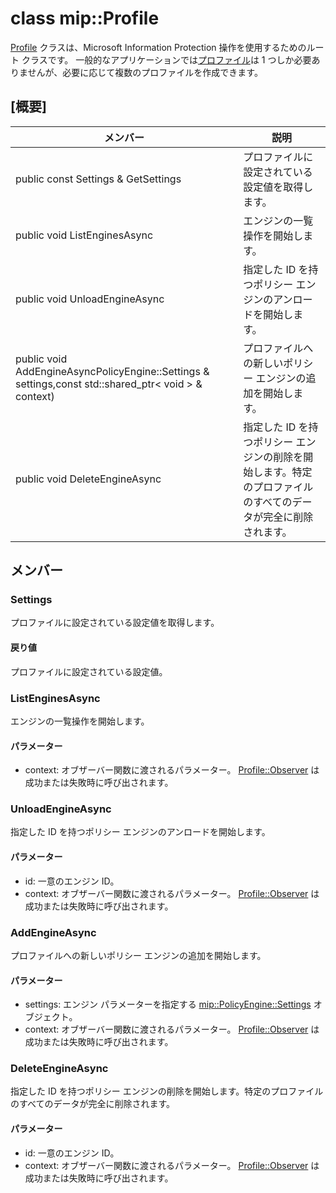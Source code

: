 # <a name="class-mipprofile"></a>class mip::Profile 
[Profile](#classmip_1_1_profile) クラスは、Microsoft Information Protection 操作を使用するためのルート クラスです。 一般的なアプリケーションでは[プロファイル](#classmip_1_1_profile)は 1 つしか必要ありませんが、必要に応じて複数のプロファイルを作成できます。
## <a name="summary"></a>[概要]
 メンバー                        | 説明                                
--------------------------------|---------------------------------------------
public const Settings & GetSettings | プロファイルに設定されている設定値を取得します。
public void ListEnginesAsync | エンジンの一覧操作を開始します。
public void UnloadEngineAsync | 指定した ID を持つポリシー エンジンのアンロードを開始します。
public void AddEngineAsyncPolicyEngine::Settings & settings,const std::shared_ptr< void > & context) | プロファイルへの新しいポリシー エンジンの追加を開始します。
public void DeleteEngineAsync | 指定した ID を持つポリシー エンジンの削除を開始します。特定のプロファイルのすべてのデータが完全に削除されます。
## <a name="members"></a>メンバー
### <a name="settings"></a>Settings
プロファイルに設定されている設定値を取得します。
#### <a name="returns"></a>戻り値
プロファイルに設定されている設定値。
### <a name="listenginesasync"></a>ListEnginesAsync
エンジンの一覧操作を開始します。
#### <a name="parameters"></a>パラメーター
* context: オブザーバー関数に渡されるパラメーター。 
[Profile::Observer](#classmip_1_1_profile_1_1_observer) は成功または失敗時に呼び出されます。
### <a name="unloadengineasync"></a>UnloadEngineAsync
指定した ID を持つポリシー エンジンのアンロードを開始します。
#### <a name="parameters"></a>パラメーター
* id: 一意のエンジン ID。 
* context: オブザーバー関数に渡されるパラメーター。 
[Profile::Observer](#classmip_1_1_profile_1_1_observer) は成功または失敗時に呼び出されます。
### <a name="addengineasync"></a>AddEngineAsync
プロファイルへの新しいポリシー エンジンの追加を開始します。
#### <a name="parameters"></a>パラメーター
* settings: エンジン パラメーターを指定する [mip::PolicyEngine::Settings](#classmip_1_1_policy_engine_1_1_settings) オブジェクト。 
* context: オブザーバー関数に渡されるパラメーター。 
[Profile::Observer](#classmip_1_1_profile_1_1_observer) は成功または失敗時に呼び出されます。
### <a name="deleteengineasync"></a>DeleteEngineAsync
指定した ID を持つポリシー エンジンの削除を開始します。特定のプロファイルのすべてのデータが完全に削除されます。
#### <a name="parameters"></a>パラメーター
* id: 一意のエンジン ID。 
* context: オブザーバー関数に渡されるパラメーター。 
[Profile::Observer](#classmip_1_1_profile_1_1_observer) は成功または失敗時に呼び出されます。